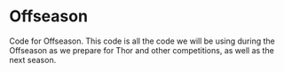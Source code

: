 # Offseason
Code for Offseason.
This code is all the code we will be using during the Offseason as we prepare for Thor and other competitions, as well as the next season.
